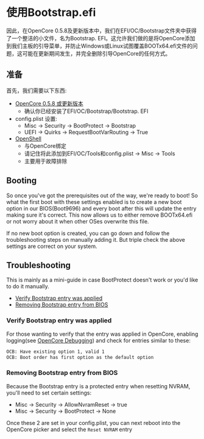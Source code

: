 # 使用Bootstrap.efi

因此，在OpenCore 0.5.8及更新版本中，我们在EFI/OC/Bootstrap文件夹中获得了一个整洁的小文件，名为Bootstrap. EFI。这允许我们做的是将OpenCore添加到我们主板的引导菜单，并防止Windows或Linux试图覆盖BOOTx64.efi文件的问题，这可能在更新期间发生，并完全删除引导OpenCore的任何方式。

## 准备

首先，我们需要以下东西:

* [OpenCore 0.5.8 或更新版本](https://github.com/acidanthera/OpenCorePkg/releases)
  * 确认你已经安装了EFI/OC/Bootstrap/Bootstrap. EFI
* config.plist 设置:
  * Misc -> Security -> BootProtect -> Bootstrap
  * UEFI -> Quirks -> RequestBootVarRouting -> True
* [OpenShell](https://github.com/acidanthera/OpenCorePkg/releases)
  * 与OpenCore绑定
  * 请记住将此添加到EFI/OC/Tools和config.plist -> Misc -> Tools
  * 主要用于故障排除
  
## Booting

So once you've got the prerequisites out of the way, we're ready to boot! So what the first boot with these settings enabled is to create a new boot option in our BIOS(Boot9696) and every boot after this will update the entry making sure it's correct. This now allows us to either remove BOOTx64.efi or not worry about it when other OSes overwrite this file.

If no new boot option is created, you can go down and follow the troubleshooting steps on manually adding it. But triple check the above settings are correct on your system.
  
## Troubleshooting

This is mainly as a mini-guide in case BootProtect doesn't work or you'd like to do it manually.

* [Verify Bootstrap entry was applied](#verify-bootstrap-entry-was-applied)
* [Removing Bootstrap entry from BIOS](#removing-bootstrap-entry-from-bios)

### Verify Bootstrap entry was applied

For those wanting to verify that the entry was applied in OpenCore, enabling logging(see [OpenCore Debugging](/troubleshooting/debug.md)) and check for entries similar to these:

```sh
OCB: Have existing option 1, valid 1
OCB: Boot order has first option as the default option
```

### Removing Bootstrap entry from BIOS

Because the Bootstrap entry is a protected entry when resetting NVRAM, you'll need to set certain settings:

* Misc -> Security -> AllowNvramReset -> true
* Misc -> Security -> BootProtect -> None

Once these 2 are set in your config.plist, you can next reboot into the OpenCore picker and select the `Reset NVRAM` entry
